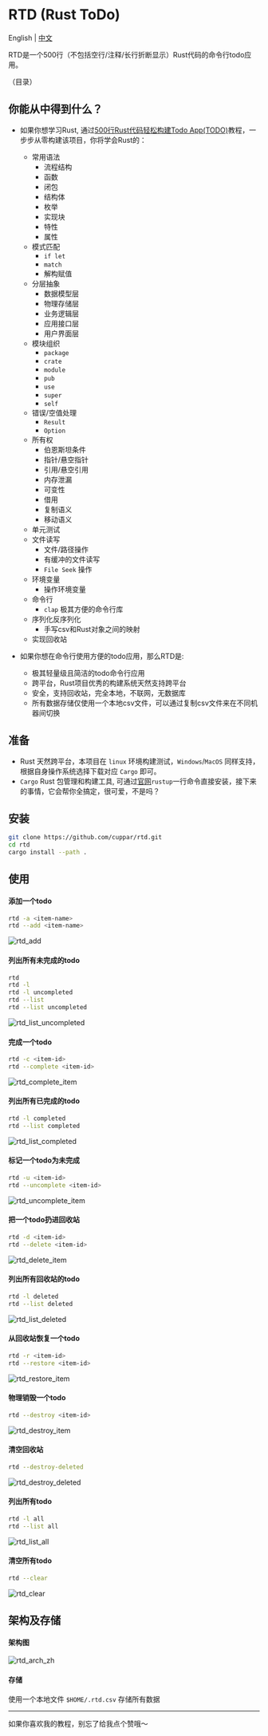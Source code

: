 # RTD (Rust ToDo)
English | [中文](https://github.com/cuppar/rtd/blob/master/readme_zh.md)

RTD是一个500行（不包括空行/注释/长行折断显示）Rust代码的命令行todo应用。

（目录）

## 你能从中得到什么？

- 如果你想学习Rust, 通过[500行Rust代码轻松构建Todo App(TODO)](https://github.com/cuppar/rtd)教程，一步步从零构建该项目，你将学会Rust的：
  - 常用语法
    - 流程结构
    - 函数
    - 闭包
    - 结构体
    - 枚举
    - 实现块
    - 特性
    - 属性
  - 模式匹配
    - `if let`
    - `match`
    - 解构赋值
  - 分层抽象
    - 数据模型层
    - 物理存储层
    - 业务逻辑层
    - 应用接口层
    - 用户界面层
  - 模块组织
    - `package`
    - `crate`
    - `module`
    - `pub`
    - `use`
    - `super`
    - `self`
  - 错误/空值处理
    - `Result`
    - `Option`
  - 所有权
    - 伯恩斯坦条件
    - 指针/悬空指针
    - 引用/悬空引用
    - 内存泄漏
    - 可变性
    - 借用
    - 复制语义
    - 移动语义
  - 单元测试
  - 文件读写
    - 文件/路径操作
    - 有缓冲的文件读写
    - `File Seek` 操作
  - 环境变量
    - 操作环境变量
  - 命令行
    - `clap` 极其方便的命令行库
  - 序列化反序列化
    - 手写csv和Rust对象之间的映射
  - 实现回收站

- 如果你想在命令行使用方便的todo应用，那么RTD是:
  - 极其轻量级且简洁的todo命令行应用
  - 跨平台，Rust项目优秀的构建系统天然支持跨平台
  - 安全，支持回收站，完全本地，不联网，无数据库
  - 所有数据存储仅使用一个本地csv文件，可以通过复制csv文件来在不同机器间切换

## 准备

- Rust 天然跨平台，本项目在 `linux` 环境构建测试，`Windows`/`MacOS` 同样支持，根据自身操作系统选择下载对应 `Cargo` 即可。
- `Cargo` Rust 包管理和构建工具, 可通过[官网](https://www.rust-lang.org/tools/install)`rustup`一行命令直接安装，接下来的事情，它会帮你全搞定，很可爱，不是吗？

## 安装

```bash
git clone https://github.com/cuppar/rtd.git
cd rtd
cargo install --path .
```

## 使用

#### 添加一个todo
```bash
rtd -a <item-name>
rtd --add <item-name>
```

![rtd_add](Tutorial/doc/img/rtd_add.png)

#### 列出所有未完成的todo
```bash
rtd
rtd -l
rtd -l uncompleted
rtd --list
rtd --list uncompleted
```

![rtd_list_uncompleted](Tutorial/doc/img/rtd_list_uncompleted.png)

#### 完成一个todo
```bash
rtd -c <item-id>
rtd --complete <item-id>
```

![rtd_complete_item](Tutorial/doc/img/rtd_complete_item.png)

#### 列出所有已完成的todo
```bash
rtd -l completed
rtd --list completed
```

![rtd_list_completed](Tutorial/doc/img/rtd_list_completed.png)

#### 标记一个todo为未完成
```bash
rtd -u <item-id>
rtd --uncomplete <item-id>
```

![rtd_uncomplete_item](Tutorial/doc/img/rtd_uncomplete_item.png)

#### 把一个todo扔进回收站
```bash
rtd -d <item-id>
rtd --delete <item-id>
```

![rtd_delete_item](Tutorial/doc/img/rtd_delete_item.png)

#### 列出所有回收站的todo
```bash
rtd -l deleted
rtd --list deleted
```

![rtd_list_deleted](Tutorial/doc/img/rtd_list_deleted.png)

#### 从回收站恢复一个todo
```bash
rtd -r <item-id>
rtd --restore <item-id>
```

![rtd_restore_item](Tutorial/doc/img/rtd_restore_item.png)

#### 物理销毁一个todo
```bash
rtd --destroy <item-id>
```

![rtd_destroy_item](Tutorial/doc/img/rtd_destroy_item.png)

#### 清空回收站
```bash
rtd --destroy-deleted
```

![rtd_destroy_deleted](Tutorial/doc/img/rtd_destroy_deleted.png)

#### 列出所有todo
```bash
rtd -l all
rtd --list all
```

![rtd_list_all](Tutorial/doc/img/rtd_list_all.png)

#### 清空所有todo
```bash
rtd --clear
```

![rtd_clear](Tutorial/doc/img/rtd_clear.png)

## 架构及存储

#### 架构图

![rtd_arch_zh](Tutorial/doc/img/rtd_arch_zh.svg)

#### 存储
使用一个本地文件 `$HOME/.rtd.csv` 存储所有数据

---
如果你喜欢我的教程，别忘了给我点个赞哦～
